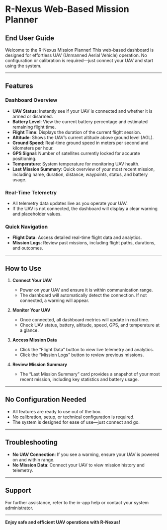 # R-Nexus Web-Based Mission Planner

## End User Guide

Welcome to the R-Nexus Mission Planner! This web-based dashboard is designed for effortless UAV (Unmanned Aerial Vehicle) operation. No configuration or calibration is required—just connect your UAV and start using the system.

---

## Features

### Dashboard Overview
- **UAV Status**: Instantly see if your UAV is connected and whether it is armed or disarmed.
- **Battery Level**: View the current battery percentage and estimated remaining flight time.
- **Flight Time**: Displays the duration of the current flight session.
- **Altitude**: Shows the UAV’s current altitude above ground level (AGL).
- **Ground Speed**: Real-time ground speed in meters per second and kilometers per hour.
- **GPS Signal**: Number of satellites currently locked for accurate positioning.
- **Temperature**: System temperature for monitoring UAV health.
- **Last Mission Summary**: Quick overview of your most recent mission, including name, duration, distance, waypoints, status, and battery usage.

### Real-Time Telemetry
- All telemetry data updates live as you operate your UAV.
- If the UAV is not connected, the dashboard will display a clear warning and placeholder values.

### Quick Navigation
- **Flight Data**: Access detailed real-time flight data and analytics.
- **Mission Logs**: Review past missions, including flight paths, durations, and outcomes.

---

## How to Use

1. **Connect Your UAV**
   - Power on your UAV and ensure it is within communication range.
   - The dashboard will automatically detect the connection. If not connected, a warning will appear.

2. **Monitor Your UAV**
   - Once connected, all dashboard metrics will update in real time.
   - Check UAV status, battery, altitude, speed, GPS, and temperature at a glance.

3. **Access Mission Data**
   - Click the “Flight Data” button to view live telemetry and analytics.
   - Click the “Mission Logs” button to review previous missions.

4. **Review Mission Summary**
   - The “Last Mission Summary” card provides a snapshot of your most recent mission, including key statistics and battery usage.

---

## No Configuration Needed
- All features are ready to use out of the box.
- No calibration, setup, or technical configuration is required.
- The system is designed for ease of use—just connect and go.

---

## Troubleshooting
- **No UAV Connection**: If you see a warning, ensure your UAV is powered on and within range.
- **No Mission Data**: Connect your UAV to view mission history and telemetry.

---

## Support
For further assistance, refer to the in-app help or contact your system administrator.

---

**Enjoy safe and efficient UAV operations with R-Nexus!**
